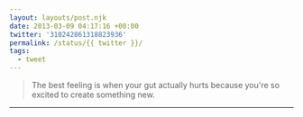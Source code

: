```yaml
---
layout: layouts/post.njk
date: 2013-03-09 04:17:16 +00:00
twitter: '310242861318823936'
permalink: /status/{{ twitter }}/
tags: 
  - tweet
---
```


> The best feeling is when your gut actually hurts because you're so excited to create something new.

---
